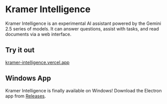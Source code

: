 # Kramer Intelligence

Kramer Intelligence is an experimental AI assistant powered by the Gemini 2.5 series of models. It can answer questions, assist with tasks, and read documents via a web interface.

## Try it out

[kramer-intelligence.vercel.app](https://kramer-intelligence.vercel.app)

## Windows App

Kramer Intelligence is finally available on Windows! Download the Electron app from [Releases](../../releases).
